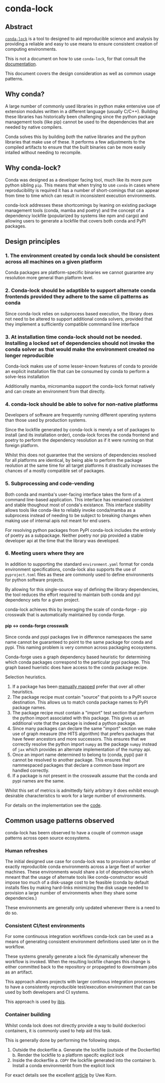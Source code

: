 # conda-lock

## Abstract

[`conda-lock`](https://conda.github.io/conda-lock) is a tool to designed to aid reproducible science and analysis by providing a reliable and easy to use means to ensure consistent creation of computing environments.

This is not a document on how to use `conda-lock`, for that consult the [documentation](https://conda.github.io/conda-lock/).

This document covers the design consideration as well as common usage patterns.

## Why conda?

A large number of commonly used libraries in python make entensive use of extension modules written in a different language (usually C/C++).  Building these libraries has historically been challenging since the python package management tools (like pip) cannot be used to the  dependencies that are needed by native compilers.

Conda solves this by building _both_ the native libraries and the python libraries that make use of these.  It performs a few adjustments to the compiled artifacts to ensure that the built binaries can be more easily intalled without needing to recompile.

## Why conda-lock?

Conda was designed as a developer facing tool, much like its more pure python sibling `pip`.  This means that when trying to use `conda` in cases where reproducibility is required it has a number of short-comings that can appear from time to time which can result in inconsistent execution environments.

conda-lock addresses these shortcomings by leaning on existing package management tools (conda, mamba and poetry) and the concept of a dependency lockfile (popularized by systems like npm and cargo) and allowing users to generate a lockfile that covers both conda and PyPI packages.

## Design principles

### 1. The environment created by conda lock should be consistent across all machines on a given platform

Conda packages are platform-specific binaries we cannot guarantee any resolution more general than platform level.

### 2. Conda-lock should be adaptible to support alternate conda frontends provided they adhere to the same cli patterns as conda

Since conda-lock relies on subprocess based execution, the library does not need to be altered to support additional conda solvers, provided that they implement a sufficiently compatible comnmand line interface

### 3. At installation time conda-lock should not be needed.  Installing a locked set of dependencies should not invoke the conda solver as that would make the environment created no longer reproducible

Conda-lock makes use of some lesser-known features of conda to provide an explicit installation file that can be consumed by conda to perform a solve-less installation

Additionally mamba, micromamba support the conda-lock format natively and can create an environment from that directly.

### 4. conda-lock should be able to solve for non-native platforms

Developers of software are frequently running different operating systems than those used by production systems.

Since the lockfile generated by conda-lock is merely a set of packages to install (and its installation order), conda-lock forces the conda frontend and poetry to perform the dependency resolution as if it were running on that foreign platform.

Whilst this does not guarantee that the versions of dependencies resolved for all platforms are identical, by being able to perform the package reolution at the same time for all target platforms it drastically increases the chances of a mostly compatible set of packages.

### 5. Subprocessing and code-vending

Both conda and mamba's user-facing interface takes the form of a command line-based application.  This interface has remained consistent and stable thoughout most of conda's existance.  This interface stability allows tools like conda-like to reliably invoke conda/mamba as a subprocess instead of needing to be subject to breaking changes when making use of internal apis not meant for end users.

For resolving python packages from PyPI conda-lock includes the entirely of poetry as a subpackage.  Neither poetry nor pip provided a stable developer api at the time that the library was developed.

### 6. Meeting users where they are

In addition to supporting the standard `environment.yaml` format for conda environment specifications, conda-lock also supports the use of `pyproject.toml` files as these are commonly used to define environments for python software projects.

By allowing for this single-source way of defining the library dependencies, the tool reduces the effort required to maintain both conda and pyi dependency sets for a given project.

conda-lock achieves this by leveraging the scale of conda-forge - pip crosswalk that is automatically maintained by conda-forge.

#### pip <-> conda-forge crosswalk

Since conda and pypi packages live in difference namespaces the same name cannot be guaranteed to point to the same package for conda and pypi.  This naming problem is very common across packaging ecosystems.

Conda-forge uses a graph dependency based heuristic for determining which conda packages correspond to the particular pypi package.  This graph based hueristic does have access to the conda package recipe.

Selection heuristics.

1. If a package has been [manually mapped](https://github.com/regro/cf-scripts/blob/master/conda_forge_tick/pypi_name_mapping_static.yaml) prefer that over all other heuristics.
2. The package recipe must contain "source" that points to a PyPI source destination.  This allows us to match conda package names to PyPI package names.
3. The package recipe must contain a "import" test section that perform the python import associated with this package.  This gives us an additional vote that the package is indeed a python package.
4. Since many packages can declare the same "import" section we make use of graph measure (the HITS algorithm) that prefers packages that have fewer ancestors and more successors.  This ensures that we correctly resolve the python import `numpy` as the package `numpy` instead of `jax` which provides an alternate implementation of the numpy api.
5. Once an import name determined to belong to (conda, pypi) pair it cannot be resolved to another package.  This ensures that nammespaced packages that declare a common base import are handled correctly.
6. If a package is not present in the crosswalk assume that the conda and pypi names are the same.

Whilst this set of metrics is admittedly fairly arbitrary it does exhibit enough desirable characteristics to work for a large number of environments.

For details on the implementation see the [code](https://github.com/regro/cf-scripts/blob/master/conda_forge_tick/pypi_name_mapping.py).

## Common usage patterns observed

conda-lock has beern observed to have a couple of common usage patterns across open source ecosystems.

### Human refreshes

The initial designed use case for conda-lock was to provision a number of exactly reproducible conda environments across a large fleet of worker machines.  These environments would share a lot of dependencies which mneant that the usage of alternate tools like conda-constructor would impose too much of a disk-usage cost to be feasible (conda by default installs files by making hard-links minimizing the disk usage needed to provision a large number of environments when they share some dependencies.)

These environments are generally only updated whenever there is a need to do so.

### Consistent CI/test environments

For some continuous integration workflows conda-lock can be used as a means of generating consistent environment definitions used later on in the workflow.

These systems gnerally generate a lock file dynamically whenever the workflow is invoked.  When the resulting lockfile changes this change is either committed back to the repository or propageted to downstream jobs as an artifact.

This approach allows projects with larger continous integration processes to have a consistently reproducible test/execution environment that can be used by both developers and CI systems.

This approach is used by [ibis](https://ibis-project.org/).

### Container building

Whilst conda lock does not directly provide a way to build docker/oci containers, it is commonly used to help aid this task.

This is generally done by performing the following steps.

1. Outside the dockerfile
    a. Generate the lockfile (outside of the Dockerfile)
    b. Render the lockfile to a platform specifc explicit lock
2. Inside the dockerfile
    a. `COPY` the lockfile generated into the container
    b. Install a conda environmenbt from the explicit lock

For exact details see the excellent [article](https://uwekorn.com/2021/03/01/deploying-conda-environments-in-docker-how-to-do-it-right.html) by Uwe Korn.
